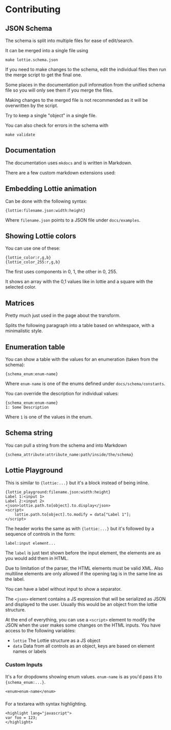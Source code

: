 Contributing
============

JSON Schema
-----------

The schema is split into multiple files for ease of edit/search.

It can be merged into a single file using

    make lottie.schema.json

If you need to make changes to the schema, edit the individual files then
run the merge script to get the final one.

Some places in the documentation pull information from the unified schema file
so you will only see them if you merge the files.

Making changes to the merged file is not recommended as it will be overwritten by the script.

Try to keep a single "object" in a single file.

You can also check for errors in the schema with

    make validate


Documentation
-------------

The documentation uses `mkdocs` and is written in Markdown.

There are a few custom markdown extensions used:

## Embedding Lottie animation

Can be done with the following syntax:

    {lottie:filename.json:width:height}

Where `filename.json` points to a JSON file under `docs/examples`.

## Showing Lottie colors

You can use one of these:

    {lottie_color:r,g,b}
    {lottie_color_255:r,g,b}

The first uses components in 0, 1, the other in 0, 255.

It shows an array with the 0,1 values like in lottie and a square with the selected color.

## Matrices

Pretty much just used in the page about the transform.

Splits the following paragraph into a table based on whitespace, with a minimalistic style.


## Enumeration table

You can show a table with the values for an enumeration (taken from the schema):

    {schema_enum:enum-name}

Where `enum-name` is one of the enums defined under `docs/schema/constants`.

You can override the description for individual values:

    {schema_enum:enum-name}
    1: Some Description

Where `1` is one of the values in the enum.

## Schema string

You can pull a string from the schema and into Markdown

    {schema_attribute:attribute_name:path/inside/the/schema}

## Lottie Playground

This is similar to `{lottie:...}` but it's a block instead of being inline.

    {lottie_playground:filename.json:width:height}
    Label 1:<input 1>
    Label 2:<input 2>
    <json>lottie.path.to[object].to.display</json>
    <script>
        lottie.path.to[object].to.modify = data["Label 1"];
    </script>

The header works the same as with `{lottie:...}` but it's followed by a sequence of controls in the form:

    label:input element...

The `label` is just text shown before the input element, the elements are as you would add them in HTML.

Due to limitation of the parser, the HTML elements must be valid XML.
Also multiline elements are only allowed if the opening tag is in the same line as the label.

You can have a label without input to show a separator.

The `<json>` element contains a JS expression that will be serialized as JSON
and displayed to the user. Usually this would be an object from the lottie structure.

At the end of everything, you can use a `<script>` element to modify the JSON
when the user makes some changes on the HTML inputs. You have access to the following variables:

* `lottie` The Lottie structure as a JS object
* `data` Data from all controls as an object, keys are based on element names or labels


### Custom Inputs


#### <enum>

It's a for dropdowns showing enum values.
`enum-name` is as you'd pass it to `{schema_enum:...}`.

    <enum>enum-name</enum>


### <highlight>

For a textarea with syntax highlighting.

    <highlight lang="javascript">
    var foo = 123;
    </highlight>
